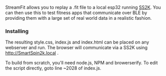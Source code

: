 StreamFit allows you to replay a .fit file to a local esp32 running [SS2K](https://github.com/doudar/SmartSpin2k/). You can then use this to test fitness apps that communicate over BLE by providing them with a large set of real world data in a realistic fashion.  

### Installing
The resulting style.css, index.js and index.html can be placed on any webserver and run. The browser will communicate via a SS2K using http://SmartSpin2k.local . 

To build from scratch, you'll need node.js, NPM and browerserify. To edit the script directly, goto line ~2028 of index.js. 